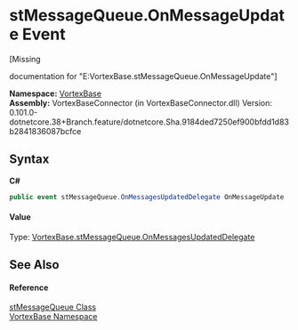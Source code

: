 # stMessageQueue.OnMessageUpdate Event
 

\[Missing <summary> documentation for "E:VortexBase.stMessageQueue.OnMessageUpdate"\]

**Namespace:**&nbsp;<a href="N_VortexBase.md">VortexBase</a><br />**Assembly:**&nbsp;VortexBaseConnector (in VortexBaseConnector.dll) Version: 0.101.0-dotnetcore.38+Branch.feature/dotnetcore.Sha.9184ded7250ef900bfdd1d83b2841836087bcfce

## Syntax

**C#**<br />
``` C#
public event stMessageQueue.OnMessagesUpdatedDelegate OnMessageUpdate
```


#### Value
Type: <a href="T_VortexBase_stMessageQueue_OnMessagesUpdatedDelegate.md">VortexBase.stMessageQueue.OnMessagesUpdatedDelegate</a>

## See Also


#### Reference
<a href="T_VortexBase_stMessageQueue.md">stMessageQueue Class</a><br /><a href="N_VortexBase.md">VortexBase Namespace</a><br />